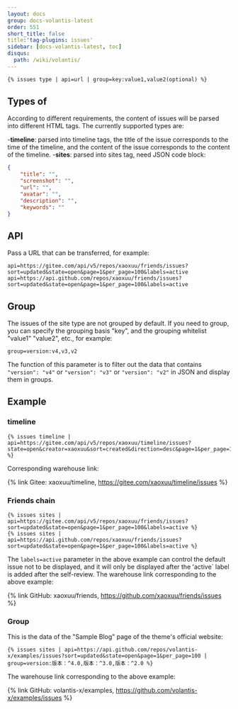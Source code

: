 ```yaml
---
layout: docs
group: docs-volantis-latest
order: 551
short_title: false
title:'tag-plugins: issues'
sidebar: [docs-volantis-latest, toc]
disqus:
  path: /wiki/volantis/
---
```


```md was last updated in version <u>4.0</u>
{% issues type | api=url | group=key:value1,value2(optional) %}
```

## Types of

According to different requirements, the content of issues will be parsed into different HTML tags. The currently supported types are:

-**timeline**: parsed into timeline tags, the title of the issue corresponds to the time of the timeline, and the content of the issue corresponds to the content of the timeline.
-**sites**: parsed into sites tag, need JSON code block:
  ```json
  {
      "title": "",
      "screenshot": "",
      "url": "",
      "avatar": "",
      "description": "",
      "keywords": ""
  }
  ```

## API

Pass a URL that can be transferred, for example:
```
api=https://gitee.com/api/v5/repos/xaoxuu/friends/issues?sort=updated&state=open&page=1&per_page=100&labels=active
api=https://api.github.com/repos/xaoxuu/friends/issues?sort=updated&state=open&page=1&per_page=100&labels=active
```

## Group

The issues of the site type are not grouped by default. If you need to group, you can specify the grouping basis "key", and the grouping whitelist "value1" "value2", etc., for example:

```
group=version:v4,v3,v2
```

The function of this parameter is to filter out the data that contains `"version": "v4"` or `"version": "v3"` or `"version": "v2"` in JSON and display them in groups.


## Example

### timeline

```
{% issues timeline | api=https://gitee.com/api/v5/repos/xaoxuu/timeline/issues?state=open&creator=xaoxuu&sort=created&direction=desc&page=1&per_page=100 %}
```


Corresponding warehouse link:

{% link Gitee: xaoxuu/timeline, https://gitee.com/xaoxuu/timeline/issues %}


### Friends chain

```
{% issues sites | api=https://gitee.com/api/v5/repos/xaoxuu/friends/issues?sort=updated&state=open&page=1&per_page=100&labels=active %}
{% issues sites | api=https://api.github.com/repos/xaoxuu/friends/issues?sort=updated&state=open&page=1&per_page=100&labels=active %}
```

The `labels=active` parameter in the above example can control the default issue not to be displayed, and it will only be displayed after the ʻactive` label is added after the self-review. The warehouse link corresponding to the above example:

{% link GitHub: xaoxuu/friends, https://github.com/xaoxuu/friends/issues %}

### Group

This is the data of the "Sample Blog" page of the theme's official website:

```
{% issues sites | api=https://api.github.com/repos/volantis-x/examples/issues?sort=updated&state=open&page=1&per_page=100 | group=version:版本：^4.0,版本：^3.0,版本：^2.0 %}
```

The warehouse link corresponding to the above example:

{% link GitHub: volantis-x/examples, https://github.com/volantis-x/examples/issues %}